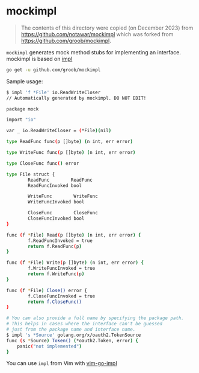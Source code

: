 # mockimpl

> The contents of this directory were copied (on December 2023) from <https://github.com/notawar/mockimpl> which was forked from <https://github.com/groob/mockimpl>.

`mockimpl` generates mock method stubs for implementing an interface.
mockimpl is based on [impl](https://github.com/josharian/impl)

```bash
go get -u github.com/groob/mockimpl
```

Sample usage:

```bash
$ impl 'f *File' io.ReadWriteCloser
// Automatically generated by mockimpl. DO NOT EDIT!

package mock

import "io"

var _ io.ReadWriteCloser = (*File)(nil)

type ReadFunc func(p []byte) (n int, err error)

type WriteFunc func(p []byte) (n int, err error)

type CloseFunc func() error

type File struct {
        ReadFunc        ReadFunc
        ReadFuncInvoked bool

        WriteFunc        WriteFunc
        WriteFuncInvoked bool

        CloseFunc        CloseFunc
        CloseFuncInvoked bool
}

func (f *File) Read(p []byte) (n int, err error) {
        f.ReadFuncInvoked = true
        return f.ReadFunc(p)
}

func (f *File) Write(p []byte) (n int, err error) {
        f.WriteFuncInvoked = true
        return f.WriteFunc(p)
}

func (f *File) Close() error {
        f.CloseFuncInvoked = true
        return f.CloseFunc()
}

# You can also provide a full name by specifying the package path.
# This helps in cases where the interface can't be guessed
# just from the package name and interface name.
$ impl 's *Source' golang.org/x/oauth2.TokenSource
func (s *Source) Token() (*oauth2.Token, error) {
    panic("not implemented")
}
```

You can use `impl` from Vim with [vim-go-impl](https://github.com/rhysd/vim-go-impl)
